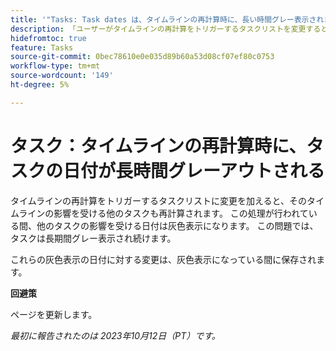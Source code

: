 ```yaml
---
title: '"Tasks: Task dates は、タイムラインの再計算時に、長い時間グレー表示されます'
description: 「ユーザーがタイムラインの再計算をトリガーするタスクリストを変更すると、そのタイムラインの影響を受ける他のタスクも再計算されます。 この処理が行われている間、他のタスクの影響を受ける日付は灰色表示になります。 この問題では、タスクは長期間グレー表示され続けます。 」
hidefromtoc: true
feature: Tasks
source-git-commit: 0bec78610e0e035d89b60a53d08cf07ef80c0753
workflow-type: tm+mt
source-wordcount: '149'
ht-degree: 5%

---
```



# タスク：タイムラインの再計算時に、タスクの日付が長時間グレーアウトされる

タイムラインの再計算をトリガーするタスクリストに変更を加えると、そのタイムラインの影響を受ける他のタスクも再計算されます。 この処理が行われている間、他のタスクの影響を受ける日付は灰色表示になります。 この問題では、タスクは長期間グレー表示され続けます。

これらの灰色表示の日付に対する変更は、灰色表示になっている間に保存されます。

**回避策**

ページを更新します。

_最初に報告されたのは 2023年10月12日（PT）です。_
